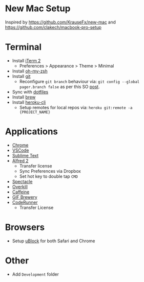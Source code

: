 # New Mac Setup

Inspired by https://github.com/KrauseFx/new-mac and https://github.com/clakech/macbook-pro-setup

# Terminal

- Install [iTerm 2](https://www.iterm2.com)
  - Preferences > Appearance > Theme > Minimal
- Install [oh-my-zsh](https://github.com/robbyrussell/oh-my-zsh)
- Install [git](https://git-scm.com/downloads)
  - Reconfigure `git branch` behaviour via: `git config --global pager.branch false` as per this SO [post](https://stackoverflow.com/a/48370253/1631577).
- Sync with [dotfiles](https://github.com/ajfigueroa/dotfiles)
- Install [brew](http://brew.sh/)
- Install [heroku-cli](https://devcenter.heroku.com/articles/heroku-cli)
  - Setup remotes for local repos via: `heroku git:remote -a {PROJECT_NAME}`

# Applications

- [Chrome](https://www.google.com/chrome/)
- [VSCode](https://code.visualstudio.com)
- [Sublime Text](https://www.sublimetext.com)
- [Alfred 2](https://www.alfredapp.com/help/v2/)
  - Transfer license
  - Sync Preferences via Dropbox
  - Set hot key to double tap `CMD`
- [Spectacle](https://www.spectacleapp.com)
- [Overkill](https://krausefx.com/blog/introducing-overkill-dont-let-itunes-interrupt-your-workflow)
- [Caffeine](http://lightheadsw.com/caffeine/)
- [GIF Brewery](http://gifbrewery.com)
- [CodeRunner](http://coderunnerapp.com)
  - Transfer License
  
# Browsers

- Setup [uBlock](https://www.ublock.org) for both Safari and Chrome
 
# Other

- Add `Development` folder 

